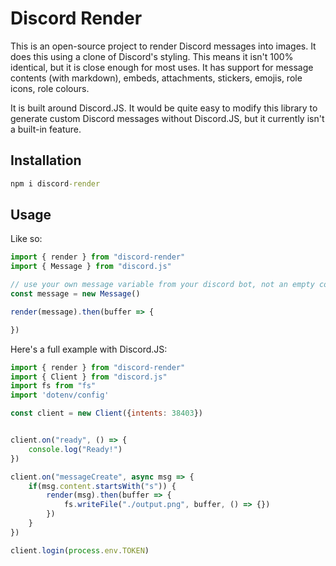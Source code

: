 # Discord Render
This is an open-source project to render Discord messages into images.
It does this using a clone of Discord's styling. This means it isn't 100% identical, but it is close enough for most uses. It has support for message contents (with markdown), embeds, attachments, stickers, emojis, role icons, role colours.

It is built around Discord.JS.
It would be quite easy to modify this library to generate custom Discord messages without Discord.JS, but it currently isn't a built-in feature.

## Installation
```cmd
npm i discord-render
```

## Usage
Like so:
```js
import { render } from "discord-render"
import { Message } from "discord.js"

// use your own message variable from your discord bot, not an empty constructed one!
const message = new Message()

render(message).then(buffer => {

})
```

Here's a full example with Discord.JS:
```js
import { render } from "discord-render"
import { Client } from "discord.js"
import fs from "fs"
import 'dotenv/config'

const client = new Client({intents: 38403})


client.on("ready", () => {
	console.log("Ready!")
})

client.on("messageCreate", async msg => {
	if(msg.content.startsWith("s")) {
		render(msg).then(buffer => {
			fs.writeFile("./output.png", buffer, () => {})
		})
	}
})

client.login(process.env.TOKEN)
```
